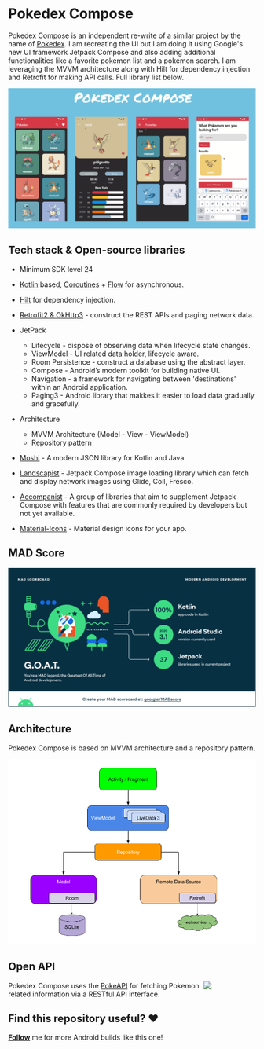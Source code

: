 # Pokedex Compose

Pokedex Compose is an independent re-write of a similar project by the name
of [Pokedex](https://github.com/skydoves/Pokedex). I am recreating the UI but I am doing it using
Google's new UI framework Jetpack Compose and also adding additional functionalities like a favorite
pokemon list and a pokemon search. I am leveraging the MVVM architecture along with Hilt for
dependency injection and Retrofit for making API calls. Full library list below.

<p align="center">
<img src="/previews/screenshot.png"/>
</p>

## Tech stack & Open-source libraries
- Minimum SDK level 24
- [Kotlin](https://kotlinlang.org/) based, [Coroutines](https://github.com/Kotlin/kotlinx.coroutines) + [Flow](https://kotlin.github.io/kotlinx.coroutines/kotlinx-coroutines-core/kotlinx.coroutines.flow/) for asynchronous.
- [Hilt](https://dagger.dev/hilt/) for dependency injection.
- [Retrofit2 & OkHttp3](https://github.com/square/retrofit) - construct the REST APIs and paging network data.
- JetPack
    - Lifecycle - dispose of observing data when lifecycle state changes.
    - ViewModel - UI related data holder, lifecycle aware.
    - Room Persistence - construct a database using the abstract layer.
    - Compose - Android’s modern toolkit for building native UI.
    - Navigation - a framework for navigating between 'destinations' within an Android application.
    - Paging3 - Android library that makkes it easier to load data gradually and gracefully.
- Architecture
    - MVVM Architecture (Model - View - ViewModel)
    - Repository pattern

- [Moshi](https://github.com/square/moshi/) - A modern JSON library for Kotlin and Java.
- [Landscapist](https://github.com/skydoves/Landscapist) - Jetpack Compose image loading library which can fetch and display network images using Glide, Coil, Fresco.
- [Accompanist](https://github.com/google/accompanist) - A group of libraries that aim to supplement Jetpack Compose with features that are commonly required by developers but not yet available.
- [Material-Icons](https://developer.android.com/reference/kotlin/androidx/compose/material/icons/Icons) - Material design icons for your app.

## MAD Score
![summary](/previews/summary.png)

## Architecture
Pokedex Compose is based on MVVM architecture and a repository pattern.

![architecture](/previews/final-architecture.png)

## Open API

<img src="https://user-images.githubusercontent.com/24237865/83422649-d1b1d980-a464-11ea-8c91-a24fdf89cd6b.png" align="right" width="21%"/>

Pokedex Compose uses the [PokeAPI](https://pokeapi.co/) for fetching Pokemon related information via a RESTful API interface.

## Find this repository useful? :heart:
__[Follow](https://github.com/jpatino37)__ me for more Android builds like this one! 